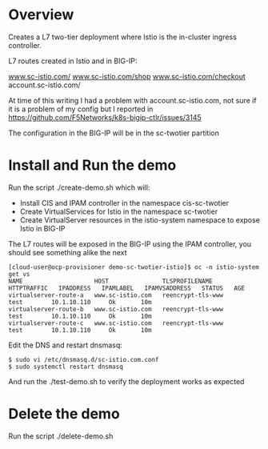# Overview

Creates a L7 two-tier deployment where Istio is the in-cluster ingress controller.

L7 routes created in Istio and in BIG-IP:

www.sc-istio.com/
www.sc-istio.com/shop
www.sc-istio.com/checkout
account.sc-istio.com/

At time of this writing I had a problem with account.sc-istio.com, not sure if it is a problem of my config but I reported in https://github.com/F5Networks/k8s-bigip-ctlr/issues/3145

The configuration in the BIG-IP will be in the sc-twotier partition

# Install and Run the demo

Run the script ./create-demo.sh which will:

- Install CIS and IPAM controller in the namespace cis-sc-twotier
- Create VirtualServices for Istio in the namespace sc-twotier
- Create VirtualServer resources in the istio-system namespace to expose Istio in BIG-IP

The L7 routes will be exposed in the BIG-IP using the IPAM controller, you should see something alike the next

```
[cloud-user@ocp-provisioner demo-sc-twotier-istio]$ oc -n istio-system get vs
NAME                    HOST               TLSPROFILENAME      HTTPTRAFFIC   IPADDRESS   IPAMLABEL   IPAMVSADDRESS   STATUS   AGE
virtualserver-route-a   www.sc-istio.com   reencrypt-tls-www                             test        10.1.10.110     Ok       10m
virtualserver-route-b   www.sc-istio.com   reencrypt-tls-www                             test        10.1.10.110     Ok       10m
virtualserver-route-c   www.sc-istio.com   reencrypt-tls-www                             test        10.1.10.110     Ok       10m
```

Edit the DNS and restart dnsmasq:

```
$ sudo vi /etc/dnsmasq.d/sc-istio.com.conf 
$ sudo systemctl restart dnsmasq
```

And run the ./test-demo.sh to verify the deployment works as expected

# Delete the demo

Run the script ./delete-demo.sh


